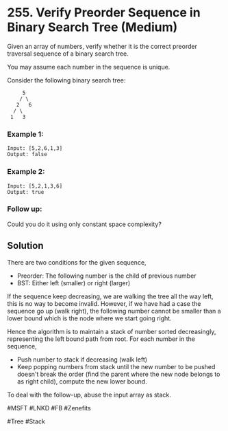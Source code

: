 # 255. Verify Preorder Sequence in Binary Search Tree (Medium)

Given an array of numbers, verify whether it is the correct preorder traversal sequence of a binary search tree.

You may assume each number in the sequence is unique.

Consider the following binary search tree:
```
     5
    / \
   2   6
  / \
 1   3
```
### Example 1:
```
Input: [5,2,6,1,3]
Output: false
```
### Example 2:
```
Input: [5,2,1,3,6]
Output: true
```
### Follow up:
Could you do it using only constant space complexity?

## Solution
There are two conditions for the given sequence,
- Preorder: The following number is the child of previous number
- BST: Either left (smaller) or right (larger)

If the sequence keep decreasing, we are walking the tree all the way left, this is no way to become invalid. However, if we have had a case the sequence go up (walk right), the following number cannot be smaller than a lower bound which is the node where we start going right.

Hence the algorithm is to maintain a stack of number sorted decreasingly, representing the left bound path from root. For each number in the sequence,
- Push number to stack if decreasing (walk left)
- Keep popping numbers from stack until the new number to be pushed doesn't break the order (find the parent where the new node belongs to as right child), compute the new lower bound.

To deal with the follow-up, abuse the input array as stack.

#MSFT #LNKD #FB #Zenefits

#Tree #Stack

